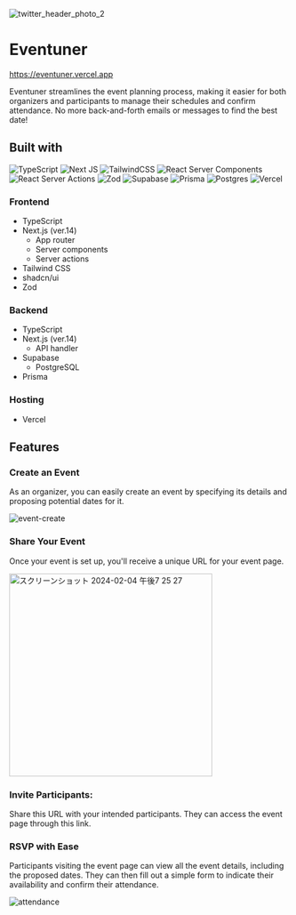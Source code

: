 ![twitter_header_photo_2](https://github.com/koyablue/eventuner/assets/43242050/35764fc2-7671-455d-98ca-ddb8e992542c)

# Eventuner
https://eventuner.vercel.app

Eventuner streamlines the event planning process, making it easier for both organizers and participants to manage their schedules and confirm attendance. No more back-and-forth emails or messages to find the best date!

## Built with
![TypeScript](https://img.shields.io/badge/typescript-%23007ACC.svg?style=for-the-badge&logo=typescript&logoColor=white)
![Next JS](https://img.shields.io/badge/Next-black?style=for-the-badge&logo=next.js&logoColor=white)
![TailwindCSS](https://img.shields.io/badge/tailwindcss-%2338B2AC.svg?style=for-the-badge&logo=tailwind-css&logoColor=white)
![React Server Components](https://img.shields.io/badge/React%20Server%20Components-gray?style=for-the-badge&logo=React)
![React Server Actions](https://img.shields.io/badge/React%20Server%20Actions-gray?style=for-the-badge&logo=React)
![Zod](https://img.shields.io/badge/Zod-3e67b1?style=for-the-badge&logo=Zod)
![Supabase](https://img.shields.io/badge/Supabase-3ECF8E?style=for-the-badge&logo=supabase&logoColor=white)
![Prisma](https://img.shields.io/badge/Prisma-3982CE?style=for-the-badge&logo=Prisma&logoColor=white)
![Postgres](https://img.shields.io/badge/postgres-%23316192.svg?style=for-the-badge&logo=postgresql&logoColor=white)
![Vercel](https://img.shields.io/badge/vercel-%23000000.svg?style=for-the-badge&logo=vercel&logoColor=white)

### Frontend
- TypeScript
- Next.js (ver.14)
  - App router
  - Server components
  - Server actions
- Tailwind CSS
- shadcn/ui
- Zod

### Backend
- TypeScript
- Next.js (ver.14)
  - API handler
- Supabase
  - PostgreSQL
- Prisma

### Hosting
- Vercel

## Features

### Create an Event
As an organizer, you can easily create an event by specifying its details and proposing potential dates for it.

![event-create](https://github.com/koyablue/eventuner/assets/43242050/e4f34520-d824-4f6a-8acb-d89b24c4e6a2)

### Share Your Event
Once your event is set up, you'll receive a unique URL for your event page.

<img width="365" alt="スクリーンショット 2024-02-04 午後7 25 27" src="https://github.com/koyablue/eventuner/assets/43242050/93b2de6a-63ca-4689-85c0-ef4d4b5e11a4">

### Invite Participants:
Share this URL with your intended participants. They can access the event page through this link.

### RSVP with Ease
Participants visiting the event page can view all the event details, including the proposed dates. They can then fill out a simple form to indicate their availability and confirm their attendance.

![attendance](https://github.com/koyablue/eventuner/assets/43242050/35a2a429-9115-4a02-8618-6266b63340c8)